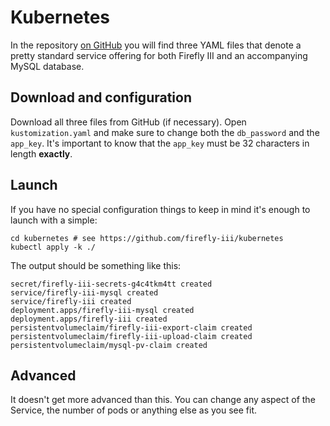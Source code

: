 # Kubernetes

In the repository [on GitHub](https://github.com/firefly-iii/kubernetes) you will find three YAML files that denote a pretty standard service offering for both Firefly III and an accompanying MySQL database.

## Download and configuration

Download all three files from GitHub (if necessary). Open `kustomization.yaml` and make sure to change both the `db_password` and the `app_key`. It's important to know that the `app_key` must be 32 characters in length **exactly**.

## Launch

If you have no special configuration things to keep in mind it's enough to launch with a simple:

```text
cd kubernetes # see https://github.com/firefly-iii/kubernetes
kubectl apply -k ./
```

The output should be something like this:

```text
secret/firefly-iii-secrets-g4c4tkm4tt created
service/firefly-iii-mysql created
service/firefly-iii created
deployment.apps/firefly-iii-mysql created
deployment.apps/firefly-iii created
persistentvolumeclaim/firefly-iii-export-claim created
persistentvolumeclaim/firefly-iii-upload-claim created
persistentvolumeclaim/mysql-pv-claim created
```

## Advanced

It doesn't get more advanced than this. You can change any aspect of the Service, the number of pods or anything else as you see fit.

